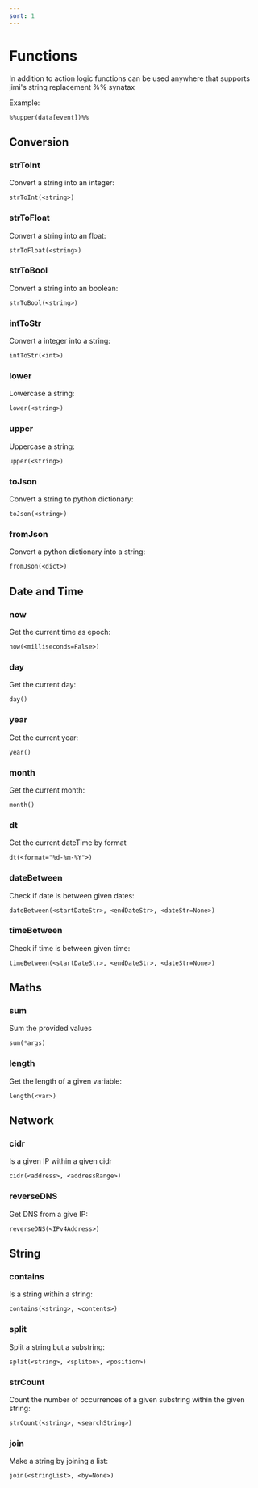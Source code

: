 ```yaml
---
sort: 1
---
```


# Functions

In addition to action logic functions can be used anywhere that supports jimi's string replacement %% synatax

Example:
```
%%upper(data[event])%%
```

## Conversion

### strToInt

Convert a string into an integer:

`strToInt(<string>)` 

### strToFloat

Convert a string into an float:

`strToFloat(<string>)`

### strToBool

Convert a string into an boolean:

`strToBool(<string>)`

### intToStr

Convert a integer into a string:

`intToStr(<int>)`

### lower

Lowercase a string:

`lower(<string>)`

### upper

Uppercase a string:

`upper(<string>)`

### toJson

Convert a string to python dictionary:

`toJson(<string>)`

### fromJson

Convert a python dictionary into a string:

`fromJson(<dict>)`

## Date and Time

### now

Get the current time as epoch:

`now(<milliseconds=False>)`

### day

Get the current day:

`day()`

### year

Get the current year:

`year()`

### month

Get the current month:

`month()`

### dt

Get the current dateTime by format

`dt(<format="%d-%m-%Y">)`

### dateBetween

Check if date is between given dates:

`dateBetween(<startDateStr>, <endDateStr>, <dateStr=None>)`

### timeBetween

Check if time is between given time:

`timeBetween(<startDateStr>, <endDateStr>, <dateStr=None>)`

## Maths

### sum

Sum the provided values

`sum(*args)`

### length

Get the length of a given variable:

`length(<var>)`

## Network

### cidr

Is a given IP within a given cidr

`cidr(<address>, <addressRange>)`

### reverseDNS

Get DNS from a give IP:

`reverseDNS(<IPv4Address>)`

## String

### contains

Is a string within a string:

`contains(<string>, <contents>)`

### split

Split a string but a substring:

`split(<string>, <spliton>, <position>)`

### strCount

Count the number of occurrences of a given substring within the given string:

`strCount(<string>, <searchString>)`

### join

Make a string by joining a list:

`join(<stringList>, <by=None>)`

